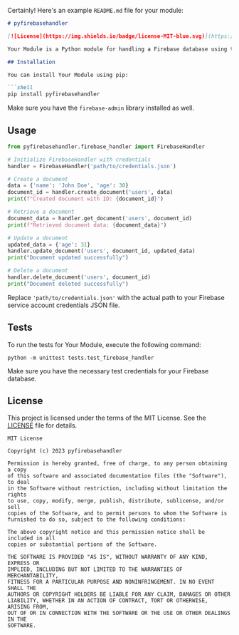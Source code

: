 Certainly! Here's an example `README.md` file for your module:

```markdown
# pyfirebasehandler

[![License](https://img.shields.io/badge/license-MIT-blue.svg)](https://opensource.org/licenses/MIT)

Your Module is a Python module for handling a Firebase database using the `firebase-admin` library.

## Installation

You can install Your Module using pip:

```shell
pip install pyfirebasehandler
```

Make sure you have the `firebase-admin` library installed as well.

## Usage

```python
from pyfirebasehandler.firebase_handler import FirebaseHandler

# Initialize FirebaseHandler with credentials
handler = FirebaseHandler('path/to/credentials.json')

# Create a document
data = {'name': 'John Doe', 'age': 30}
document_id = handler.create_document('users', data)
print(f"Created document with ID: {document_id}")

# Retrieve a document
document_data = handler.get_document('users', document_id)
print(f"Retrieved document data: {document_data}")

# Update a document
updated_data = {'age': 31}
handler.update_document('users', document_id, updated_data)
print("Document updated successfully")

# Delete a document
handler.delete_document('users', document_id)
print("Document deleted successfully")
```

Replace `'path/to/credentials.json'` with the actual path to your Firebase service account credentials JSON file.

## Tests

To run the tests for Your Module, execute the following command:

```shell
python -m unittest tests.test_firebase_handler
```

Make sure you have the necessary test credentials for your Firebase database.

## License

This project is licensed under the terms of the MIT License. See the [LICENSE](LICENCE) file for details.
```
MIT License

Copyright (c) 2023 pyfirebasehandler

Permission is hereby granted, free of charge, to any person obtaining a copy
of this software and associated documentation files (the "Software"), to deal
in the Software without restriction, including without limitation the rights
to use, copy, modify, merge, publish, distribute, sublicense, and/or sell
copies of the Software, and to permit persons to whom the Software is
furnished to do so, subject to the following conditions:

The above copyright notice and this permission notice shall be included in all
copies or substantial portions of the Software.

THE SOFTWARE IS PROVIDED "AS IS", WITHOUT WARRANTY OF ANY KIND, EXPRESS OR
IMPLIED, INCLUDING BUT NOT LIMITED TO THE WARRANTIES OF MERCHANTABILITY,
FITNESS FOR A PARTICULAR PURPOSE AND NONINFRINGEMENT. IN NO EVENT SHALL THE
AUTHORS OR COPYRIGHT HOLDERS BE LIABLE FOR ANY CLAIM, DAMAGES OR OTHER
LIABILITY, WHETHER IN AN ACTION OF CONTRACT, TORT OR OTHERWISE, ARISING FROM,
OUT OF OR IN CONNECTION WITH THE SOFTWARE OR THE USE OR OTHER DEALINGS IN THE
SOFTWARE.
```